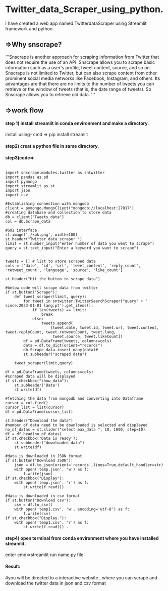 # Twitter_data_Scraper_using_python.
I have created a web app named TwitterdataScraper using Streamlit framework and python.

## =>Why snscrape?
'''Snscrape is another approach for scraping information from Twitter that does not require the use of an API. Snscrape allows you to scrape basic information such as a user's profile, tweet content, source, and so on.
Snscrape is not limited to Twitter, but can also scrape content from other prominent social media networks like Facebook, Instagram, and others.
Its advantages are that there are no limits to the number of tweets you can retrieve or the window of tweets (that is, the date range of tweets). So Snscrape allows you to retrieve old data.
'''
## =>work flow
#### step 1) install streamlit in conda environment and make a directory.
install using- cmd => pip install streamlit

#### step2) creat a python file in same directory.

#### step3)code=>
```# Import the all necessary libraries

import snscrape.modules.twitter as sntwitter
import pandas as pd
import pymongo
import streamlit as st
import json
import csv

#Establishing connection with mongodb
client = pymongo.MongoClient("mongodb://localhost:27017")
#creating database and collection to store data
db = client["Tweets_data"]
col = db.Scrape_data

#GUI interface
st.image('./kpk.png', width=100)
st.header("Twitter data scraper ")
limit = st.number_input("enter number of data you want to scrape")
query = st.text_input("Enter a keyword you want to scrape")


tweets = [] # list to store scraped data
cols = ['date', 'id', 'url', 'tweet_content', 'reply_count', 'retweet_count', 'language', 'source', 'like_count']

st.header("Hit the button to scrape data")

#below code will scrape data from twitter
if st.button("Scrape"):
    def tweet_scraper(limit, query):
        for tweet in sntwitter.TwitterSearchScraper("query" + ' since:2023-01-01 lang:pt').get_items():
            if len(tweets) == limit:
                break
            else:
                tweets.append(
                    [tweet.date, tweet.id, tweet.url, tweet.content, tweet.replyCount, tweet.retweetCount, tweet.lang,
                     tweet.source, tweet.likeCount])
        df = pd.DataFrame(tweets, columns=cols)
        data = df.to_dict(orient="records")
        db.Scrape_data.insert_many(data)#
        st.subheader("scraped data")

    tweet_scraper(limit,query)

df = pd.DataFrame(tweets, columns=cols)
#scraped data will be displayed
if st.checkbox("show_data"):
    st.subheader('Data')
    st.write(df)

#fetching the data from mongodb and converting into Dataframe
cursor = col.find()
cursor_list = list(cursor)
df = pd.DataFrame(cursor_list)

st.header("Download the data")
#number of data need to be downloaded is selected and displayed
no_of_datas = st.slider("select max_data ", 10, 1000, step=10)
df = df.head(no_of_datas)
if st.checkbox('Data is ready'):
    st.subheader("downloaded data")
    st.write(df)

#data is downloaded in JSON format
if st.button("Download JSON"):
    json = df.to_json(orient='records',lines=True,default_handler=str)
    with open('temp.json', 'w') as f:
        f.write(json)
if st.checkbox("Display"):
    with open('temp.json', 'r') as f:
        st.write(f.read())

#data is downloaded in csv format
if st.button("Download csv"):
    csv = df.to_csv()
    with open('temp1.csv', 'w', encoding='utf-8') as f:
        f.write(csv)
if st.checkbox("Display."):
    with open('temp1.csv', 'r') as f:
        st.write(f.read()) .
```



#### step4) open terminal from conda environment where you have installed streamlit.
enter cmd=>streamlit run name.py file

#### Result:
#you will be directed to a interactive website , where you can scrape and download the twitter data in json and csv format
